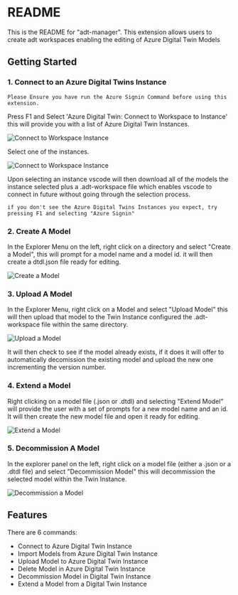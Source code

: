 # README

This is the README for "adt-manager". This extension allows users to create adt workspaces enabling the editing of Azure Digital Twin Models

## Getting Started

### 1. Connect to an Azure Digital Twins Instance

    Please Ensure you have run the Azure Signin Command before using this extension.

Press F1 and Select 'Azure Digital Twin: Connect to Workspace to Instance' this will provide you with a list of Azure Digital Twin Instances.

![Connect to Workspace Instance](./images/connect_workspace_to_instance_1.png)

Select one of the instances.

![Connect to Workspace Instance](./images/connect_workspace_to_instance_2.png)

Upon selecting an instance vscode will then download all of the models the instance selected plus a .adt-workspace file which enables vscode to connect in future without going through the selection process.

    if you don't see the Azure Digital Twins Instances you expect, try pressing F1 and selecting "Azure Signin"

### 2. Create A Model

In the Explorer Menu on the left, right click on a directory and select "Create a Model", this will prompt for a model name and a model id. it will then create a dtdl.json file ready for editing.

![Create a Model](./images/create_a_model.png)

### 3. Upload A Model

In the Explorer Menu, right click on a Model and select "Upload Model" this will then upload that model to the Twin Instance configured the .adt-workspace file within the same directory.

![Upload a Model](./images/upload_a_model.png)

It will then check to see if the model already exists, if it does it will offer to automatically decomission the existing model and upload the new one incrementing the version number.

### 4. Extend a Model

Right clicking on a model file (.json or .dtdl) and selecting "Extend Model" will provide the user with a set of prompts for a new model name and an id. It will then create the new model file and open it ready for editing.

![Extend a Model](./images/extend_a_model.png)

### 5. Decommission A Model

In the explorer panel on the left, right click on a model file (either a .json or a .dtdl file) and select "Decommission Model" this will decommission the selected model within the Twin Instance.

![Decommission a Model](./images/decomission_a_model.png)

## Features

There are 6 commands:

- Connect to Azure Digital Twin Instance
- Import Models from Azure Digital Twin Instance
- Upload Model to Azure Digital Twin Instance
- Delete Model in Azure Digital Twin Instance
- Decommission  Model in Digital Twin Instance
- Extend a Model from a Digital Twin Instance

